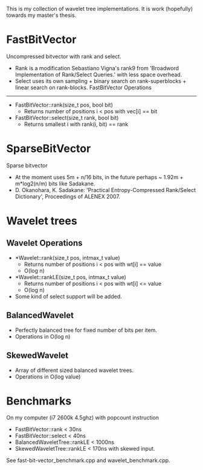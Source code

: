 This is my collection of wavelet tree implementations. It is work (hopefully) towards my master's thesis.

FastBitVector
====================
Uncompressed bitvector with rank and select.
- Rank is a modification Sebastiano Vigna's rank9 from 'Broadword Implementation of Rank/Select Queries.' with less space overhead.
- Select uses its own sampling + binary search on rank-superblocks + linear search on rank-blocks.
FastBitVector Operations
-----------------------------
- FastBitVector::rank(size_t pos, bool bit)
  * Returns number of positions i < pos with vec[i] == bit
- FastBitVector::select(size_t rank, bool bit)
  * Returns smallest i with rank(i, bit) == rank

SparseBitVector
===================
Sparse bitvector 
- At the moment uses 5m + n/16 bits, in the future perhaps ~ 1.92m + m\*log2(n/m) bits like Sadakane.
- D. Okanohara, K. Sadakane: 'Practical Entropy-Compressed Rank/Select Dictionary', Proceedings of ALENEX 2007.

Wavelet trees
===========================
Wavelet Operations
-----------------
- \*Wavelet::rank(size_t pos, intmax_t value)
  * Returns number of positions i < pos with wt[i] == value
  * O(log n)
- \*Wavelet::rankLE(size_t pos, intmax_t value)
  * Returns number of positions i < pos with wt[i] <= value
  * O(log n)
- Some kind of select support will be added.

BalancedWavelet
-----------------
- Perfectly balanced tree for fixed number of bits per item.
- Operations in O(log n)

SkewedWavelet
-----------------
- Array of different sized balanced wavelet trees.
- Operations in O(log value)

Benchmarks
=================
On my computer (i7 2600k 4.5ghz) with popcount instruction
- FastBitVector::rank < 30ns
- FastBitVector::select < 40ns
- BalancedWaveletTree::rankLE < 1000ns
- SkewedWaveletTree::rankLE < 170ns with skewed input.

See fast-bit-vector_benchmark.cpp and wavelet_benchmark.cpp.
